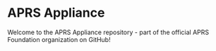 # APRS Appliance

Welcome to the APRS Appliance repository - part of the official APRS Foundation organization on GitHub!
